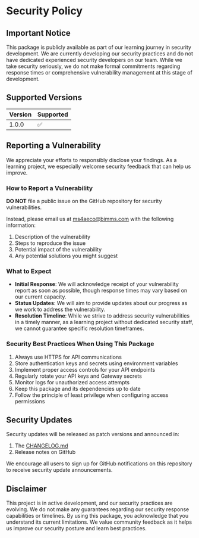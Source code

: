 # Security Policy

## Important Notice

This package is publicly available as part of our learning journey in security development. We are currently developing our security practices and do not have dedicated experienced security developers on our team. While we take security seriously, we do not make formal commitments regarding response times or comprehensive vulnerability management at this stage of development.

## Supported Versions

| Version | Supported          |
| ------- | ------------------ |
| 1.0.0   | :white_check_mark: |

## Reporting a Vulnerability

We appreciate your efforts to responsibly disclose your findings. As a learning project, we especially welcome security feedback that can help us improve.

### How to Report a Vulnerability

**DO NOT** file a public issue on the GitHub repository for security vulnerabilities.

Instead, please email us at ms4aeco@bimms.com with the following information:

1. Description of the vulnerability
2. Steps to reproduce the issue
3. Potential impact of the vulnerability
4. Any potential solutions you might suggest

### What to Expect

- **Initial Response**: We will acknowledge receipt of your vulnerability report as soon as possible, though response times may vary based on our current capacity.
- **Status Updates**: We will aim to provide updates about our progress as we work to address the vulnerability.
- **Resolution Timeline**: While we strive to address security vulnerabilities in a timely manner, as a learning project without dedicated security staff, we cannot guarantee specific resolution timeframes.

### Security Best Practices When Using This Package

1. Always use HTTPS for API communications
2. Store authentication keys and secrets using environment variables
3. Implement proper access controls for your API endpoints
4. Regularly rotate your API keys and Gateway secrets
5. Monitor logs for unauthorized access attempts
6. Keep this package and its dependencies up to date
7. Follow the principle of least privilege when configuring access permissions

## Security Updates

Security updates will be released as patch versions and announced in:

1. The [CHANGELOG.md](./CHANGELOG.md)
2. Release notes on GitHub

We encourage all users to sign up for GitHub notifications on this repository to receive security update announcements.

## Disclaimer

This project is in active development, and our security practices are evolving. We do not make any guarantees regarding our security response capabilities or timelines. By using this package, you acknowledge that you understand its current limitations. We value community feedback as it helps us improve our security posture and learn best practices.
